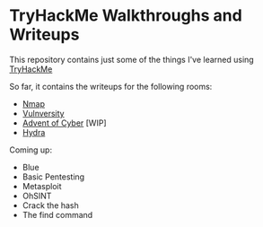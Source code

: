 # TryHackMe Walkthroughs and Writeups
This repository contains just some of the things I've learned using [TryHackMe](https://tryhackme.com/)

So far, it contains the writeups for the following rooms:
- [Nmap](https://github.com/pamhrituc/TryHackMe_Writeups/blob/master/Nmap.md)
- [Vulnversity](https://github.com/pamhrituc/TryHackMe_Writeups/blob/master/Vulnversity.md)
- [Advent of Cyber](https://github.com/pamhrituc/TryHackMe_Writeups/blob/master/2019AdventOfCyber.md) [WIP]
- [Hydra](https://github.com/pamhrituc/TryHackMe_Writeups/blob/master/Hydra.md)

Coming up:
- Blue
- Basic Pentesting
- Metasploit
- OhSINT
- Crack the hash
- The find command

